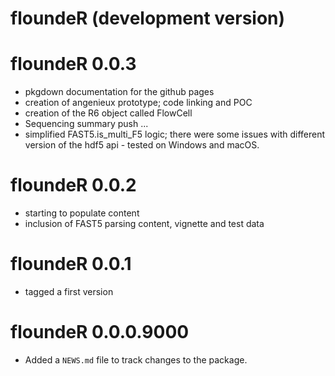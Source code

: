 # floundeR (development version)

# floundeR 0.0.3

* pkgdown documentation for the github pages
* creation of angenieux prototype; code linking and POC
* creation of the R6 object called FlowCell
* Sequencing summary push ...
* simplified FAST5.is_multi_F5 logic; there were some issues with different
  version of the hdf5 api - tested on Windows and macOS. 

# floundeR 0.0.2

* starting to populate content
* inclusion of FAST5 parsing content, vignette and test data

# floundeR 0.0.1

* tagged a first version

# floundeR 0.0.0.9000

* Added a `NEWS.md` file to track changes to the package.
